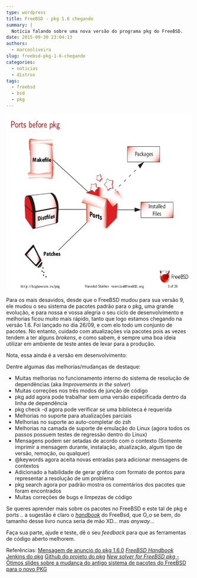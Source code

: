 ```yaml
---
type: wordpress
title: FreeBSD - pkg 1.6 chegando
summary: |
  Notícia falando sobre uma nova versão do programa pkg do FreeBSD.
date: 2015-09-30 23:04:13
authors:
  - marcooliveira
slug: freebsd-pkg-1-6-chegando
categories:
  - noticias
  - distros
tags:
  - freebsd
  - bsd
  - pkg
---
```


<a href="/images/wp-content/uploads/2015/09/pkg.jpg"><img class="aligncenter size-full wp-image-3427" src="/images/wp-content/uploads/2015/09/pkg.jpg" alt="pkg" width="638" height="479" /></a>

Para os mais desavidos, desde que o FreeBSD mudou para sua versão 9, ele mudou o seu sistema de pacotes padrão para o pkg, uma grande evolução, e para nossa e vossa alegria o seu ciclo de desenvolvimento e melhorias ficou muito mais rápido, tanto que logo estamos chegando na versão 1.6. Foi lançado no dia 26/09, e com elo todo um conjunto de pacotes.
No entanto, cuidado com atualizações via pacotes pois as vezes tendem a ter alguns <em>brokens</em>, e como sabem, é sempre uma boa ideia utilizar em ambiente de teste antes de levar para a produção.

<!--more-->

Nota, essa ainda é a versão em desenvolvimento:

Dentre algumas das melhorias/mudanças de destaque:
- Muitas melhorias no funcionamento interno do sistema de resolução de dependências (aka <em>Improvements in the solver</em>)
- Muitas correções nos três modos de junção de código
- pkg add agora pode trabalhar sem uma versão especificada dentro da linha de dependência
- pkg check -d agora pode verificar se uma biblioteca é requerida
- Melhorias no suporte para atualizações parciais
- Melhorias no suporte ao auto-completar do zsh
- Melhorias na camada de suporte de emulação do Linux (agora todos os passos possuem testes de regressão dentro do Linux)
- Mensagens podem ser setadas de acordo com o contexto (Somente imprimir a mensagem durante, instalação, atualização, algum tipo de versão, remoção, ou qualquer)
- @keywords agora aceita novas entradas para adicionar mensagens de contextos
- Adicionado a habilidade de gerar gráfico com formato de pontos para representar a resolução de um problema
- pkg search agora por padrão mostra os comentários dos pacotes que foram encontrados
- Muitas correções de bugs e limpezas de código

Se queres aprender mais sobre os pacotes no FreeBSD e este tal de pkg e ports .. a sugestão é claro o <a href="https://www.freebsd.org/doc/handbook/ports.html" target="_blank"><em>handbook</em></a> do FreeBsd, que O_o se bem, do tamanho desse livro nunca seria de mão XD... mas <em>anyway.</em>..

Faça sua parte, ajude e teste, dê o seu <em>feedback</em> para que as ferramentas de código aberto melhorem.

Referências:
<a href="https://lists.freebsd.org/pipermail/freebsd-stable/2015-September/083392.html" target="_blank">Mensagem de anuncio do pkg 1.6.0</a>
<em><a href="https://www.freebsd.org/doc/handbook/pkgng-intro.html" target="_blank">FreeBSD Handbook</a></em>
<a href="http://jenkins.mouf.net/job/pkg/" target="_blank">Jenkins do pkg</a>
<a href="https://github.com/freebsd/pkg" target="_blank">Github do projeto do pkg</a>
<a href="http://pt.slideshare.net/VsevolodStakhov/new-solver-for-freebsd-pkg" target="_blank"><em>New solver for FreeBSD pkg</em> - Ótimos slides sobre a mudança do antigo sistema de pacotes do FreeBSD para o novo PKG</a>
